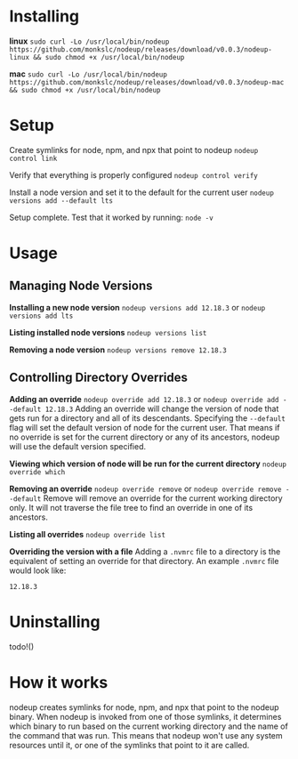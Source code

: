 # Installing
**linux**
`sudo curl -Lo /usr/local/bin/nodeup https://github.com/monkslc/nodeup/releases/download/v0.0.3/nodeup-linux && sudo chmod +x /usr/local/bin/nodeup`

**mac**
`sudo curl -Lo /usr/local/bin/nodeup https://github.com/monkslc/nodeup/releases/download/v0.0.3/nodeup-mac && sudo chmod +x /usr/local/bin/nodeup`

# Setup
Create symlinks for node, npm, and npx that point to nodeup
`nodeup control link`

Verify that everything is properly configured
`nodeup control verify`

Install a node version and set it to the default for the current user
`nodeup versions add --default lts`

Setup complete. Test that it worked by running:
`node -v`

# Usage
## Managing Node Versions
**Installing a new node version**
`nodeup versions add 12.18.3`
or
`nodeup versions add lts`

**Listing installed node versions**
`nodeup versions list`

**Removing a node version**
`nodeup versions remove 12.18.3`

## Controlling Directory Overrides
**Adding an override**
`nodeup override add 12.18.3`
or
`nodeup override add --default 12.18.3`
Adding an override will change the version of node that gets run for a directory and all of its descendants. Specifying the `--default` flag will set the default version of node for the current user. That means if no override is set for the current directory or any of its ancestors, nodeup will use the default version specified.

**Viewing which version of node will be run for the current directory**
`nodeup override which`

**Removing an override**
`nodeup override remove`
or
`nodeup override remove --default`
Remove will remove an override for the current working directory only. It will not traverse the file tree to find an override in one of its ancestors.

**Listing all overrides**
`nodeup override list`

**Overriding the version with a file**
Adding a `.nvmrc` file to a directory is the equivalent of setting an override for that directory. An example `.nvmrc` file would look like:
```
12.18.3
```

# Uninstalling
todo!()

# How it works
nodeup creates symlinks for node, npm, and npx that point to the nodeup binary. When nodeup is invoked from one of those symlinks, it determines which binary to run based on the current working directory and the name of the command that was run. This means that nodeup won't use any system resources until it, or one of the symlinks that point to it are called.

